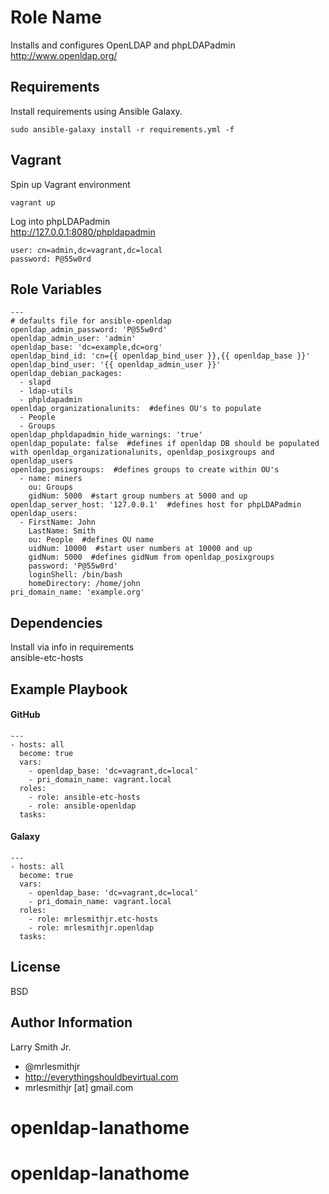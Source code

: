 Role Name
=========

Installs and configures OpenLDAP and phpLDAPadmin  
http://www.openldap.org/

Requirements
------------

Install requirements using Ansible Galaxy.
````
sudo ansible-galaxy install -r requirements.yml -f
````

Vagrant
-------
Spin up Vagrant environment
````
vagrant up
````

Log into phpLDAPadmin  
http://127.0.0.1:8080/phpldapadmin
````
user: cn=admin,dc=vagrant,dc=local
password: P@55w0rd
````

Role Variables
--------------

````
---
# defaults file for ansible-openldap
openldap_admin_password: 'P@55w0rd'
openldap_admin_user: 'admin'
openldap_base: 'dc=example,dc=org'
openldap_bind_id: 'cn={{ openldap_bind_user }},{{ openldap_base }}'
openldap_bind_user: '{{ openldap_admin_user }}'
openldap_debian_packages:
  - slapd
  - ldap-utils
  - phpldapadmin
openldap_organizationalunits:  #defines OU's to populate
  - People
  - Groups
openldap_phpldapadmin_hide_warnings: 'true'
openldap_populate: false  #defines if openldap DB should be populated with openldap_organizationalunits, openldap_posixgroups and openldap_users
openldap_posixgroups:  #defines groups to create within OU's
  - name: miners
    ou: Groups
    gidNum: 5000  #start group numbers at 5000 and up
openldap_server_host: '127.0.0.1'  #defines host for phpLDAPadmin
openldap_users:
  - FirstName: John
    LastName: Smith
    ou: People  #defines OU name
    uidNum: 10000  #start user numbers at 10000 and up
    gidNum: 5000  #defines gidNum from openldap_posixgroups
    password: 'P@55w0rd'
    loginShell: /bin/bash
    homeDirectory: /home/john
pri_domain_name: 'example.org'
````

Dependencies
------------

Install via info in requirements  
ansible-etc-hosts


Example Playbook
----------------

#### GitHub
````
---
- hosts: all
  become: true
  vars:
    - openldap_base: 'dc=vagrant,dc=local'
    - pri_domain_name: vagrant.local
  roles:
    - role: ansible-etc-hosts
    - role: ansible-openldap
  tasks:
````
#### Galaxy
````
---
- hosts: all
  become: true
  vars:
    - openldap_base: 'dc=vagrant,dc=local'
    - pri_domain_name: vagrant.local
  roles:
    - role: mrlesmithjr.etc-hosts
    - role: mrlesmithjr.openldap
  tasks:
````

License
-------

BSD

Author Information
------------------

Larry Smith Jr.
- @mrlesmithjr
- http://everythingshouldbevirtual.com
- mrlesmithjr [at] gmail.com
# openldap-lanathome
# openldap-lanathome
